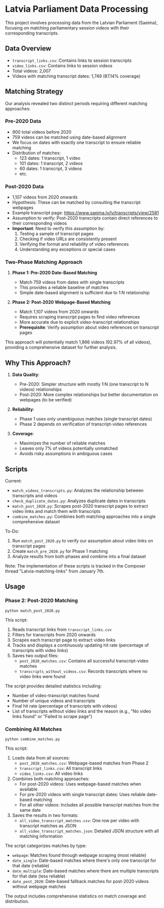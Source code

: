 # Latvia Parliament Data Processing

This project involves processing data from the Latvian Parliament (Saeima), focusing on matching parliamentary session videos with their corresponding transcripts.

## Data Overview

- `transcript_links.csv`: Contains links to session transcripts
- `video_links.csv`: Contains links to session videos
- Total videos: 2,007
- Videos with matching transcript dates: 1,749 (87.14% coverage)

## Matching Strategy

Our analysis revealed two distinct periods requiring different matching approaches:

### Pre-2020 Data
- 900 total videos before 2020
- 759 videos can be matched using date-based alignment
- We focus on dates with exactly one transcript to ensure reliable matching
- Distribution of matches:
  * 123 dates: 1 transcript, 1 video
  * 101 dates: 1 transcript, 2 videos
  * 60 dates: 1 transcript, 3 videos
  * etc.

### Post-2020 Data
- 1,107 videos from 2020 onwards
- Hypothesis: These can be matched by consulting the transcript webpages
- Example transcript page: https://www.saeima.lv/lv/transcripts/view/2581
- Assumption to verify: Post-2020 transcripts contain direct references to their corresponding videos
- **Important**: Need to verify this assumption by:
  1. Testing a sample of transcript pages
  2. Checking if video URLs are consistently present
  3. Verifying the format and reliability of video references
  4. Understanding any exceptions or special cases

### Two-Phase Matching Approach

1. **Phase 1: Pre-2020 Date-Based Matching**
   - Match 759 videos from dates with single transcripts
   - This provides a reliable baseline of matches
   - Simple date-based alignment is sufficient due to 1:N relationship

2. **Phase 2: Post-2020 Webpage-Based Matching**
   - Match 1,107 videos from 2020 onwards
   - Requires scraping transcript pages to find video references
   - More accurate due to explicit video-transcript relationships
   - **Prerequisite**: Verify assumption about video references on transcript pages

This approach will potentially match 1,866 videos (92.97% of all videos), providing a comprehensive dataset for further analysis.

## Why This Approach?

1. **Data Quality**:
   - Pre-2020: Simpler structure with mostly 1:N (one transcript to N videos) relationships
   - Post-2020: More complex relationships but better documentation on webpages (to be verified)

2. **Reliability**:
   - Phase 1 uses only unambiguous matches (single transcript dates)
   - Phase 2 depends on verification of transcript-video references

3. **Coverage**:
   - Maximizes the number of reliable matches
   - Leaves only 7% of videos potentially unmatched
   - Avoids risky assumptions in ambiguous cases

## Scripts

Current:
- `match_videos_transcripts.py`: Analyzes the relationship between transcripts and videos
- `check_duplicate_dates.py`: Analyzes duplicate dates in transcripts
- `match_post_2020.py`: Scrapes post-2020 transcript pages to extract video links and match them with transcripts
- `combine_matches.py`: Combines both matching approaches into a single comprehensive dataset

To-Do:
1. Run `match_post_2020.py` to verify our assumption about video links on transcript pages
2. Create `match_pre_2020.py` for Phase 1 matching
3. Analyze results from both phases and combine into a final dataset

Note: The implementation of these scripts is tracked in the Composer thread "Latvia-matching-links" from January 7th.

## Usage

### Phase 2: Post-2020 Matching
```
python match_post_2020.py
```
This script:
1. Reads transcript links from `transcript_links.csv`
2. Filters for transcripts from 2020 onwards
3. Scrapes each transcript page to extract video links
4. Tracks and displays a continuously updating hit rate (percentage of transcripts with video links)
5. Saves two output files:
   - `post_2020_matches.csv`: Contains all successful transcript-video matches
   - `transcripts_without_videos.csv`: Records transcripts where no video links were found

The script provides detailed statistics including:
- Number of video-transcript matches found
- Number of unique videos and transcripts
- Final hit rate (percentage of transcripts with videos)
- List of transcripts without video links and the reason (e.g., "No video links found" or "Failed to scrape page")

### Combining All Matches
```
python combine_matches.py
```
This script:
1. Loads data from all sources:
   - `post_2020_matches.csv`: Webpage-based matches from Phase 2
   - `transcript_links.csv`: All transcript links
   - `video_links.csv`: All video links
2. Combines both matching approaches:
   - For post-2020 videos: Uses webpage-based matches when available
   - For pre-2020 videos with single transcript dates: Uses reliable date-based matching
   - For all other videos: Includes all possible transcript matches from the same date
3. Saves the results in two formats:
   - `all_video_transcript_matches.csv`: One row per video with transcript matches as JSON
   - `all_video_transcript_matches.json`: Detailed JSON structure with all matching information

The script categorizes matches by type:
- `webpage`: Matches found through webpage scraping (most reliable)
- `date_single`: Date-based matches where there's only one transcript for that date (reliable)
- `date_multiple`: Date-based matches where there are multiple transcripts for that date (less reliable)
- `date_post_2020`: Date-based fallback matches for post-2020 videos without webpage matches

The output includes comprehensive statistics on match coverage and distribution.
